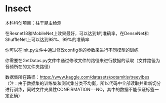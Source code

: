 # Insect
本科科创项目：柱干昆虫检测

在Resnet18和MobileNet上效果最好，可以达到1的准确率，在DenseNet和ShuffleNet上可以达到98%、99%的准确率

你可以在init.py文件中通过修改config类的参数来进行不同模型的训练

你需要在GetDatas.py文件中通过修改文件的路径来进行数据的读取（文件路径为音频所在的文件夹路径）

数据集所在路径：https://www.kaggle.com/datasets/potamitis/treevibes （注：由于数据集的训练集和测试集分类不均衡，所以代码中全部读取并重新切分进行训练，同时文件夹属性CONFIRMATION==NO，其中的数据不能保证标签一定正确）
